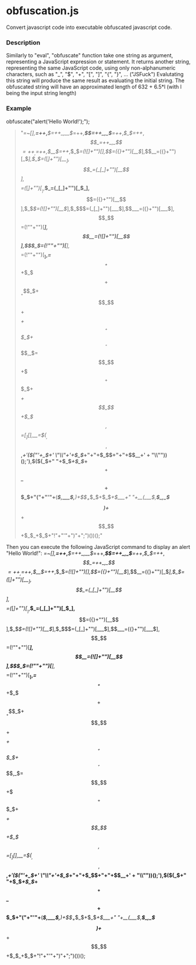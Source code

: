 # obfuscation.js
Convert javascript code into executable obfuscated javascript code.

### Description
Similarly to "eval", "obfuscate" function take one string as argument, representing a JavaScript expression or statement.
It returns another string, representing the same JavaScript code, using only non-alphanumeric characters, such as "_", "$", "+", "[", "]", "{", "}", ... ("JSFuck")
Evalutating this string will produce the same result as evaluating the initial string.
The obfuscated string will have an approximated length of 632 + 6.5*l (with l being the input string length)

### Example
obfuscate("alert('Hello World!');");
> "_=~[],____=++_,___$=++_,__$_=++_,__$$=++_,_$__=++_,_$_$=++_,_$$_=++_,_$$$=++_,$___=++_,$__$=++_,$_$_=(![]+"")[___$],$_$$=({}+"")[__$_],$$__=({}+"")[_$_$],$$_$=(_[_]+"")[__$_],$$$_=(_[_]+"")[__$$],$$$$=(_[_]+"")[_$__],$__$_=(_[_]+"")[_$_$],$__$$=({}+"")[__$$],$_$_$=(![]+"")[__$_],$_$$$=(_[_]+"")[___$],$$___=({}+"")[___$],$$_$$=(!""+"")[___$],$$$__=(![]+"")[__$$],$$$_$=(!""+"")[____],$$$$_=(!""+"")[__$_],$_=$$__+$$___+$_$$$+$$$__+$$$_$+$$_$$+$$$$_+$$__+$$$_$+$$___+$$_$$,_$=$$_$$+$$$_+$$$_$+$$$$_+$$_$$+$_$$$,$$=____[$_][$_],__=$$($_$_,$_$$,$$__,_$+' ($$("'+_$+' \\"\\\\"+'+$_$_+"+"+$_$$+"+"+$$__+' + "\\""))();'),$$($$(_$+" "+$_$_+$_$_$+$$$_+$$_$$+$$$_$+"("+"\'"+__(___$,___$,____)+$$$_+$_$_$+$_$_$+$$___+" "+__(___$,__$_,_$$$)+$$___+$$_$$+$_$_$+$$_$+"!"+"\'"+")"+";")())();"

Then you can execute the following JavaScript command to display an alert "Hello World!":
_=~[],____=++_,___$=++_,__$_=++_,__$$=++_,_$__=++_,_$_$=++_,_$$_=++_,_$$$=++_,$___=++_,$__$=++_,$_$_=(![]+"")[___$],$_$$=({}+"")[__$_],$$__=({}+"")[_$_$],$$_$=(_[_]+"")[__$_],$$$_=(_[_]+"")[__$$],$$$$=(_[_]+"")[_$__],$__$_=(_[_]+"")[_$_$],$__$$=({}+"")[__$$],$_$_$=(![]+"")[__$_],$_$$$=(_[_]+"")[___$],$$___=({}+"")[___$],$$_$$=(!""+"")[___$],$$$__=(![]+"")[__$$],$$$_$=(!""+"")[____],$$$$_=(!""+"")[__$_],$_=$$__+$$___+$_$$$+$$$__+$$$_$+$$_$$+$$$$_+$$__+$$$_$+$$___+$$_$$,_$=$$_$$+$$$_+$$$_$+$$$$_+$$_$$+$_$$$,$$=____[$_][$_],__=$$($_$_,$_$$,$$__,_$+' ($$("'+_$+' \\"\\\\"+'+$_$_+"+"+$_$$+"+"+$$__+' + "\\""))();'),$$($$(_$+" "+$_$_+$_$_$+$$$_+$$_$$+$$$_$+"("+"\'"+__(___$,___$,____)+$$$_+$_$_$+$_$_$+$$___+" "+__(___$,__$_,_$$$)+$$___+$$_$$+$_$_$+$$_$+"!"+"\'"+")"+";")())();
